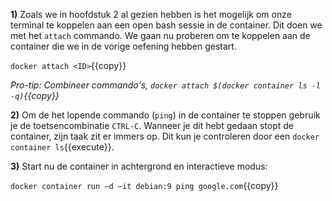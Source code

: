 **1)** Zoals we in hoofdstuk 2 al gezien hebben is het mogelijk om onze terminal te koppelen aan een open bash sessie in de container. Dit doen we met het `attach` commando. We gaan nu proberen om te koppelen aan de container die we in de vorige oefening hebben gestart. 

`docker attach <ID>`{{copy}}

*Pro-tip: Combineer commando's, `docker attach $(docker container ls -l -q)`{{copy}}*

**2)** Om de het lopende commando (`ping`) in de container te stoppen gebruik je de toetsencombinatie `CTRL-C`. Wanneer je dit hebt gedaan stopt de container, zijn taak zit er immers op. Dit kun je controleren door een `docker container ls`{{execute}}.

**3)** Start nu de container in achtergrond en interactieve modus:

`docker container run –d –it debian:9 ping google.com`{{copy}}

